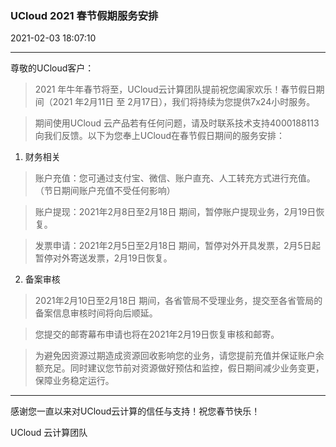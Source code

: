 

### UCloud 2021 春节假期服务安排

2021-02-03 18:07:10

-------

尊敬的UCloud客户：

>2021 年牛年春节将至，UCloud云计算团队提前祝您阖家欢乐！春节假日期间（2021 年2月11日 至 2月17日），我们将持续为您提供7x24小时服务。

>期间使用UCloud 云产品若有任何问题，请及时联系技术支持4000188113向我们反馈。以下为您奉上UCloud在春节假日期间的服务安排：

1. 财务相关

>账户充值：您可通过支付宝、微信、账户直充、人工转充方式进行充值。（节日期间账户充值不受任何影响）

>账户提现：2021年2月8日至2月18日 期间，暂停账户提现业务，2月19日恢复。

>发票申请：2021年2月5日至2月18日 期间，暂停对外开具发票，2月5日起暂停对外寄送发票，2月19日恢复。

2. 备案审核

>2021年2月10日至2月18日 期间，各省管局不受理业务，提交至各省管局的备案信息审核时间将向后顺延。

>您提交的邮寄幕布申请也将在2021年2月19日恢复审核和邮寄。

>为避免因资源过期造成资源回收影响您的业务，请您提前充值并保证账户余额充足。同时建议您节前对资源做好预估和监控，假日期间减少业务变更，保障业务稳定运行。
------
感谢您一直以来对UCloud云计算的信任与支持！祝您春节快乐！

UCloud 云计算团队


 
